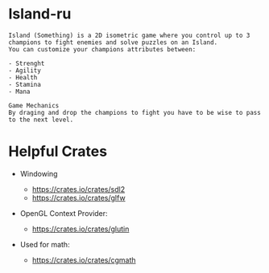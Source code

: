 # Island-ru

    Island (Something) is a 2D isometric game where you control up to 3 champions to fight enemies and solve puzzles on an Island.
    You can customize your champions attributes between:

    - Strenght
    - Agility
    - Health
    - Stamina
    - Mana

    Game Mechanics
    By draging and drop the champions to fight you have to be wise to pass to the next level.

# Helpful Crates

- Windowing
    - https://crates.io/crates/sdl2
    - https://crates.io/crates/glfw

- OpenGL Context Provider:
    - https://crates.io/crates/glutin

- Used for math:
    - https://crates.io/crates/cgmath

